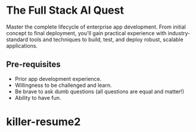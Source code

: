 # The Full Stack AI Quest

Master the complete lifecycle of enterprise app development. From initial concept to final deployment, you'll gain practical experience with industry-standard tools and techniques to build, test, and deploy robust, scalable applications.

## Pre-requisites

- Prior app development experience.
- Willingness to be challenged and learn.
- Be brave to ask dumb questions (all questions are equal and matter!)
- Ability to have fun.
# killer-resume2
